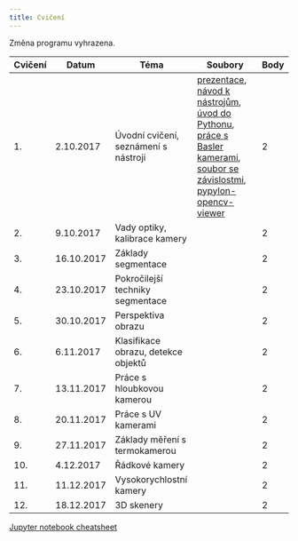 ```yaml
---
title: Cvičení
---
```


Změna programu vyhrazena.

| Cvičení | Datum      | Téma                                 | Soubory                                                      | Body |
| ------- | ---------- | ------------------------------------ | ------------------------------------------------------------ | ---- |
| 1.      | 2.10.2017  | Úvodní cvičení, seznámení s nástroji | [prezentace](files/1/bi-svz-01-cviceni-uvod.pdf), [návod k nástrojům](files/1/course-tools-introduction.md), [úvod do Pythonu](files/1/python-introduction.ipynb), [práce s Basler kamerami](files/1/basler-introduction.ipynb), [soubor se závislostmi](files/1/spec-file.txt), [pypylon-opencv-viewer](https://github.com/mbalatsko/pypylon-opencv-viewer)| 2    |
| 2.      | 9.10.2017  | Vady optiky, kalibrace kamery        |                                                              | 2    |
| 3.      | 16.10.2017 | Základy segmentace                   |                                                              | 2    |
| 4.      | 23.10.2017 | Pokročilejší  techniky segmentace    |                                                              | 2    |
| 5.      | 30.10.2017 | Perspektiva obrazu                   |                                                              | 2    |
| 6.      | 6.11.2017  | Klasifikace obrazu, detekce objektů  |                                                              | 2    |
| 7.      | 13.11.2017 | Práce s hloubkovou kamerou           |                                                              | 2    |
| 8.      | 20.11.2017 | Práce s UV kamerami                  |                                                              | 2    |
| 9.      | 27.11.2017 | Základy měření s termokamerou        |                                                              | 2    |
| 10.     | 4.12.2017  | Řádkové kamery                       |                                                              | 2    |
| 11.     | 11.12.2017 | Vysokorychlostní kamery              |                                                              | 2    |
| 12.     | 18.12.2017 | 3D skenery                           |                                                              | 2    |

[Jupyter notebook cheatsheet](files/jupyter-notebook-cheat-sheet.pdf)